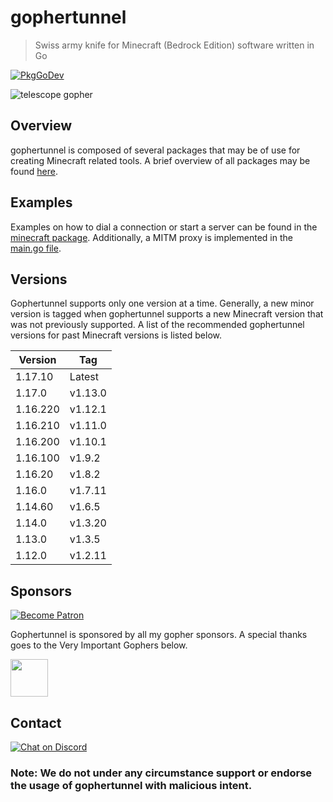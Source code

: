 # gophertunnel
> Swiss army knife for Minecraft (Bedrock Edition) software written in Go

[![PkgGoDev](https://pkg.go.dev/badge/github.com/sandertv/gophertunnel)](https://pkg.go.dev/github.com/sandertv/gophertunnel)

![telescope gopher](https://raw.githubusercontent.com/Sandertv/gophertunnel/master/gophertunnel_telescope_coloured.png)

## Overview
gophertunnel is composed of several packages that may be of use for creating Minecraft related tools. A brief
overview of all packages may be found [here](https://pkg.go.dev/mod/github.com/sandertv/gophertunnel?tab=packages).

## Examples
Examples on how to dial a connection or start a server can be found in the [minecraft package](https://github.com/Sandertv/gophertunnel/tree/master/minecraft).
Additionally, a MITM proxy is implemented in the [main.go file](https://github.com/Sandertv/gophertunnel/blob/master/main.go).

## Versions
Gophertunnel supports only one version at a time. Generally, a new minor version is tagged when gophertunnel
supports a new Minecraft version that was not previously supported. A list of the recommended gophertunnel
versions for past Minecraft versions is listed below.

| Version  | Tag      |
|----------|----------|
| 1.17.10  | Latest   |
| 1.17.0   | v1.13.0  |
| 1.16.220 | v1.12.1  |
| 1.16.210 | v1.11.0  |
| 1.16.200 | v1.10.1  |
| 1.16.100 | v1.9.2   |
| 1.16.20  | v1.8.2   |
| 1.16.0   | v1.7.11  |
| 1.14.60  | v1.6.5   |
| 1.14.0   | v1.3.20  |
| 1.13.0   | v1.3.5   |
| 1.12.0   | v1.2.11  |

## Sponsors
[![Become Patron](https://img.shields.io/badge/dynamic/json?logo=patreon&style=for-the-badge&color=%23e85b46&label=Patreon&query=data.attributes.patron_count&suffix=%20patrons&url=https%3A%2F%2Fwww.patreon.com%2Fapi%2Fcampaigns%2F2832539)](https://patreon.com/sandertv)

Gophertunnel is sponsored by all my gopher sponsors. A special thanks goes to the Very Important Gophers below.

<a href="https://github.com/andresbytes"><img src="https://avatars.githubusercontent.com/u/21067195?v=4" width="60" height="60"></a>

## Contact
[![Chat on Discord](https://img.shields.io/badge/Chat-On%20Discord-738BD7.svg?style=for-the-badge)](https://discord.com/invite/U4kFWHhTNR)

### Note: We do not under any circumstance support or endorse the usage of gophertunnel with malicious intent.

